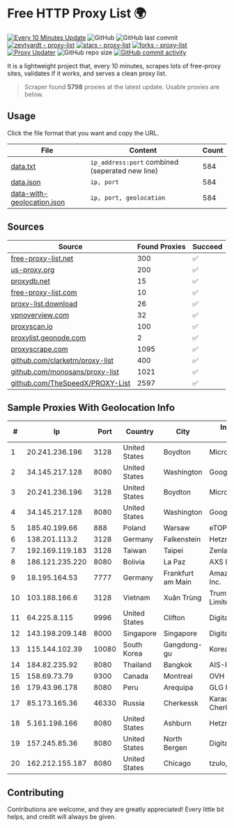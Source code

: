 
# Free HTTP Proxy List 🌍

[![Every 10 Minutes Update](https://github.com/mertguvencli/http-proxy-list/actions/workflows/main.yml/badge.svg?branch=main)](https://github.com/mertguvencli/http-proxy-list/actions/workflows/main.yml)
![GitHub](https://img.shields.io/github/license/mertguvencli/http-proxy-list)
![GitHub last commit](https://img.shields.io/github/last-commit/mertguvencli/http-proxy-list)
[![zevtyardt - proxy-list](https://img.shields.io/static/v1?label=zevtyardt&message=proxy-list&color=blue&logo=github)](https://github.com/zevtyardt/proxy-list "Go to GitHub repo")
[![stars - proxy-list](https://img.shields.io/github/stars/zevtyardt/proxy-list?style=social)](https://github.com/zevtyardt/proxy-list)
[![forks - proxy-list](https://img.shields.io/github/forks/zevtyardt/proxy-list?style=social)](https://github.com/zevtyardt/proxy-list)
[![Proxy Updater](https://github.com/zevtyardt/proxy-list/workflows/Proxy%20Updater/badge.svg)](https://github.com/zevtyardt/proxy-list/actions?query=workflow:"Proxy+Updater")
![GitHub repo size](https://img.shields.io/github/repo-size/zevtyardt/proxy-list)
[![GitHub commit activity](https://img.shields.io/github/commit-activity/m/zevtyardt/proxy-list?logo=commits)](https://github.com/zevtyardt/proxy-list/commits/main)

It is a lightweight project that, every 10 minutes, scrapes lots of free-proxy sites, validates if it works, and serves a clean proxy list.

> Scraper found **5798** proxies at the latest update. Usable proxies are below.

## Usage

Click the file format that you want and copy the URL.

|File|Content|Count|
|----|-------|-----|
|[data.txt](https://raw.githubusercontent.com/mertguvencli/http-proxy-list/main/proxy-list/data.txt)|`ip_address:port` combined (seperated new line)|584|
|[data.json](https://raw.githubusercontent.com/mertguvencli/http-proxy-list/main/proxy-list/data.json)|`ip, port`|584|
|[data-with-geolocation.json](https://raw.githubusercontent.com/mertguvencli/http-proxy-list/main/proxy-list/data-with-geolocation.json)|`ip, port, geolocation`|584|

## Sources

|Source|Found Proxies|Succeed|
|------|-------------|-------|
|[free-proxy-list.net](https://free-proxy-list.net)|300|✅|
|[us-proxy.org](https://www.us-proxy.org)|200|✅|
|[proxydb.net](http://proxydb.net)|15|✅|
|[free-proxy-list.com](https://free-proxy-list.com/?page=&port=&type%5B%5D=http&type%5B%5D=https&up_time=0&search=Search)|10|✅|
|[proxy-list.download](https://www.proxy-list.download/HTTP)|26|✅|
|[vpnoverview.com](https://vpnoverview.com/privacy/anonymous-browsing/free-proxy-servers)|32|✅|
|[proxyscan.io](https://www.proxyscan.io)|100|✅|
|[proxylist.geonode.com](https://proxylist.geonode.com/api/proxy-list?limit=300&page=1&sort_by=lastChecked&sort_type=desc&protocols=http,https)|2|✅|
|[proxyscrape.com](https://api.proxyscrape.com/v2/?request=displayproxies&protocol=http&timeout=10000&country=all&ssl=all&anonymity=all)|1095|✅|
|[github.com/clarketm/proxy-list](https://raw.githubusercontent.com/clarketm/proxy-list/master/proxy-list-raw.txt)|400|✅|
|[github.com/monosans/proxy-list](https://raw.githubusercontent.com/monosans/proxy-list/main/proxies/http.txt)|1021|✅|
|[github.com/TheSpeedX/PROXY-List](https://raw.githubusercontent.com/TheSpeedX/PROXY-List/master/http.txt)|2597|✅|


## Sample Proxies With Geolocation Info

|#|Ip|Port|Country|City|Internet Service Provider|
|-|--|----|-------|----|-------------------------|
|1|20.241.236.196|3128|United States|Boydton|Microsoft Corporation|
|2|34.145.217.128|8080|United States|Washington|Google LLC|
|3|20.241.236.196|3128|United States|Boydton|Microsoft Corporation|
|4|34.145.217.128|8080|United States|Washington|Google LLC|
|5|185.40.199.66|888|Poland|Warsaw|eTOP sp. z o.o.|
|6|138.201.113.2|3128|Germany|Falkenstein|Hetzner Online GmbH|
|7|192.169.119.183|3128|Taiwan|Taipei|Zenlayer Inc|
|8|186.121.235.220|8080|Bolivia|La Paz|AXS Bolivia S. A.|
|9|18.195.164.53|7777|Germany|Frankfurt am Main|Amazon Technologies Inc.|
|10|103.188.166.6|3128|Vietnam|Xuân Trùng|Trumvps Company Limited|
|11|64.225.8.115|9996|United States|Clifton|DigitalOcean, LLC|
|12|143.198.209.148|8000|Singapore|Singapore|DigitalOcean, LLC|
|13|115.144.102.39|10080|South Korea|Gangdong-gu|Korea Telecom|
|14|184.82.235.92|8080|Thailand|Bangkok|AIS-Fibre|
|15|158.69.73.79|9300|Canada|Montreal|OVH SAS|
|16|179.43.96.178|8080|Peru|Arequipa|GLG PERU SAC|
|17|85.173.165.36|46330|Russia|Cherkessk|Karachaevo-Cherkesskelektrosvyaz|
|18|5.161.198.166|8080|United States|Ashburn|Hetzner Online GmbH|
|19|157.245.85.36|8080|United States|North Bergen|DigitalOcean, LLC|
|20|162.212.155.187|8080|United States|Chicago|tzulo, inc.|



## Contributing

Contributions are welcome, and they are greatly appreciated! Every
little bit helps, and credit will always be given.

